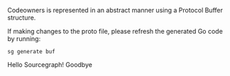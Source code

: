 Codeowners is represented in an abstract manner using a Protocol Buffer structure.

If making changes to the proto file, please refresh the generated Go code by running:

```
sg generate buf
```
Hello Sourcegraph!
Goodbye
